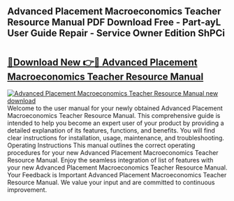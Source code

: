 ## Advanced Placement Macroeconomics Teacher Resource Manual PDF Download Free - Part-ayL User Guide Repair - Service Owner Edition ShPCi

# <h2><a href="http://bc95235.oget.top/?id=Advanced+Placement+Macroeconomics+Teacher+Resource+Manual">🔗Download New 👉🔴 Advanced Placement Macroeconomics Teacher Resource Manual</a></h2>

[![Advanced Placement Macroeconomics Teacher Resource Manual new download](https://i.imgur.com/5g1atiW.png)](http://bc95235.oget.top/?id=Advanced+Placement+Macroeconomics+Teacher+Resource+Manual)
Welcome to the user manual for your newly obtained Advanced Placement Macroeconomics Teacher Resource Manual. This comprehensive guide is intended to help you become an expert user of your product by providing a detailed explanation of its features, functions, and benefits. You will find clear instructions for installation, usage, maintenance, and troubleshooting. Operating Instructions This manual outlines the correct operating procedures for your new Advanced Placement Macroeconomics Teacher Resource Manual. Enjoy the seamless integration of list of features with your new Advanced Placement Macroeconomics Teacher Resource Manual. Your Feedback is Important Advanced Placement Macroeconomics Teacher Resource Manual. We value your input and are committed to continuous improvement.
